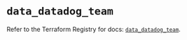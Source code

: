 # `data_datadog_team`

Refer to the Terraform Registry for docs: [`data_datadog_team`](https://registry.terraform.io/providers/datadog/datadog/3.41.0/docs/data-sources/team).
